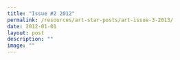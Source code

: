 ```yaml
---
title: "Issue #2 2012"
permalink: /resources/art-star-posts/art-issue-3-2013/
date: 2012-01-01
layout: post
description: ""
image: ""
---
```


